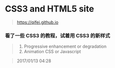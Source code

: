 # CSS3 and HTML5 site
> https://qifei.github.io

### 看了一些 CSS3 的教程，试着用 CSS3 的新样式

>1. Progressive enhancement or degradation
>2. Animation CSS or Javascript

> 2017/01/13 04:28
